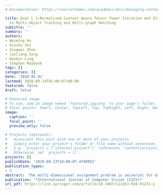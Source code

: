 ```yaml
---
# Documentation: https://sourcethemes.com/academic/docs/managing-content/

title: Dual L 1-Normalized Context Aware Tensor Power Iteration and Its Applications
  to Multi-object Tracking and Multi-graph Matching
subtitle: ''
summary: ''
authors:
- Weiming Hu
- Xinchu Shi
- Zongwei Zhou
- Junliang Xing
- Haibin Ling
- Stephen Maybank
tags: []
categories: []
date: '2020-01-01'
lastmod: 2020-09-14T02:08:07+08:00
featured: false
draft: false

# Featured image
# To use, add an image named `featured.jpg/png` to your page's folder.
# Focal points: Smart, Center, TopLeft, Top, TopRight, Left, Right, BottomLeft, Bottom, BottomRight.
image:
  caption: ''
  focal_point: ''
  preview_only: false

# Projects (optional).
#   Associate this post with one or more of your projects.
#   Simply enter your project's folder or file name without extension.
#   E.g. `projects = ["internal-project"]` references `content/project/deep-learning/index.md`.
#   Otherwise, set `projects = []`.
projects: []
publishDate: '2020-09-13T18:08:07.470895Z'
publication_types:
- 2
abstract: 'The multi-dimensional assignment problem is universal for data association analysis such as data association-based visual multi-object tracking and multi-graph matching. In this paper, multi-dimensional assignment is formulated as a rank-1 tensor approximation problem. A dual L1-normalized context/hyper-context aware tensor power iteration optimization method is proposed. The method is applied to multi-object tracking and multi-graph matching. In the optimization method, tensor power iteration with the dual unit norm enables the capture of information across multiple sample sets. Interactions between sample associations are modeled as contexts or hyper-contexts which are combined with the global affinity into a unified optimization. The optimization is flexible for accommodating various types of contextual models. In multi-object tracking, the global affinity is defined according to the appearance similarity between objects detected in different frames. Interactions between objects are modeled as motion contexts which are encoded into the global association optimization. The tracking method integrates high order motion information and high order appearance variation. The multi-graph matching method carries out matching over graph vertices and structure matching over graph edges simultaneously. The matching consistency across multi-graphs is based on the high-order tensor optimization. Various types of vertex affinities and edge/hyper-edge affinities are flexibly integrated. Experiments on several public datasets, such as the MOT16 challenge benchmark, validate the effectiveness of the proposed methods.'
publication: '*International Journal of Computer Vision (IJCV)*'
url_pdf: https://link.springer.com/article/10.1007/s11263-019-01231-y
---
```

